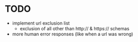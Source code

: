# TODO

* implement url exclusion list
    * exclusion of all other than http:// & https:// schemas
* more human error responses (like when a url was wrong)